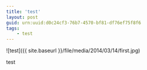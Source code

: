 ```yaml
---
title: 'test'
layout: post
guid: urn:uuid:d0c24cf3-76b7-4570-bf81-df76ef75f8f6
tags:
    - test
---
```


![test]({{ site.baseurl }}/file/media/2014/03/14/first.jpg)

test

